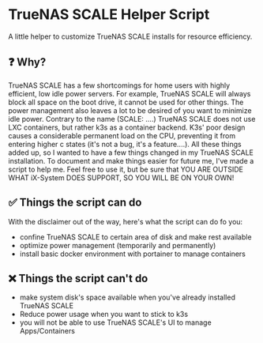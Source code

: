 # TrueNAS SCALE Helper Script

A little helper to customize TrueNAS SCALE installs for resource efficiency.

## ❓ Why?
TrueNAS SCALE has a few shortcomings for home users with highly efficient, low idle power servers. For example, TrueNAS SCALE will always block all space on the boot drive, it cannot be used for other things. The power management also leaves a lot to be desired of you want to minimize idle power. Contrary to the name (SCALE: ....) TrueNAS SCALE does not use LXC containers, but rather k3s as a container backend. K3s' poor design causes a considerable permanent load on the CPU, preventing it from entering higher c states (it's not a bug, it's a feature....). All these things added up, so I wanted to have a few things changed in my TrueNAS SCALE installation. To document and make things easier for future me, I've made a script to help me. Feel free to use it, but be sure that
YOU ARE OUTSIDE WHAT iX-System DOES SUPPORT, SO YOU WILL BE ON YOUR OWN!

## ✅ Things the script can do
With the disclaimer out of the way, here's what the script can do fo you:
- confine TrueNAS SCALE to certain area of disk and make rest available
- optimize power management (temporarily and permanently)
- install basic docker environment with portainer to manage containers

## ❌ Things the script can't do
- make system disk's space available when you've already installed TrueNAS SCALE
- Reduce power usage when you want to stick to k3s
- you will not be able to use TrueNAS SCALE's UI to manage Apps/Containers


